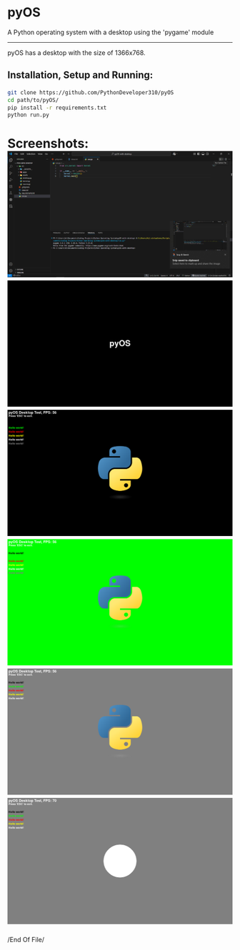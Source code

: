 # pyOS
A Python operating system with a desktop using the 'pygame' module

---
pyOS has a desktop with the size of 1366x768. <br>

Installation, Setup and Running:
---
```sh
git clone https://github.com/PythonDeveloper310/pyOS
cd path/to/pyOS/
pip install -r requirements.txt
python run.py
```

<h1>
  Screenshots:
  <img src="screenshots/Screenshot (1).png">
  <img src="screenshots/Screenshot (7).png">
  <img src="screenshots/Screenshot (8).png">
  <img src="screenshots/Screenshot (9).png">
  <img src="screenshots/Screenshot (10).png">
  <img src="screenshots/Screenshot (11).png">
  <br>
</h1>

/End Of File/
